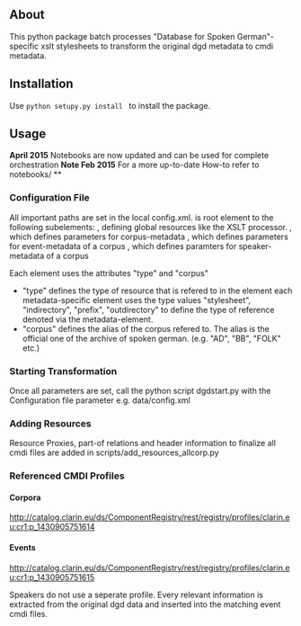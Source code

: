## About
This python package batch processes "Database for Spoken German"-specific xslt
stylesheets to transform the original dgd metadata to cmdi metadata.

## Installation

 Use ```python setupy.py install ``` to install the package.

## Usage

**April 2015** Notebooks are now updated and can be used for complete orchestration
**Note Feb 2015** For a more up-to-date How-to refer to notebooks/ **   


### Configuration File
All important paths are set in the local config.xml.
<CONFIG> is root element to the
following subelements:
<GLOBAL>, defining global resources like the XSLT processor.
<CORPUS>, which defines parameters for corpus-metadata
<EVENT>, which defines parameters for event-metadata of a corpus
<SPEAKER>, which defines paramters for speaker-metadata of a corpus

Each element uses the attributes "type" and "corpus"
*	"type" defines the type of resource that is refered to in the element
	each  metadata-specific element uses the type values "stylesheet", "indirectory", "prefix", "outdirectory" to
	define the type of reference denoted via the metadata-element.
*	"corpus" defines the alias of the corpus refered to. The alias is the official one of the archive of spoken german.
	(e.g. "AD", "BB", "FOLK" etc.)

### Starting Transformation
Once all parameters are set, call the python script dgdstart.py with the Configuration
file parameter e.g. data/config.xml

### Adding Resources
Resource Proxies, part-of relations and header information to finalize all
cmdi files are added in scripts/add_resources_allcorp.py



### Referenced CMDI Profiles

#### Corpora
http://catalog.clarin.eu/ds/ComponentRegistry/rest/registry/profiles/clarin.eu:cr1:p_1430905751614

#### Events
http://catalog.clarin.eu/ds/ComponentRegistry/rest/registry/profiles/clarin.eu:cr1:p_1430905751615

Speakers do not use a seperate profile. Every relevant information is extracted from the original
dgd data and inserted into the matching event cmdi files.
